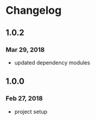 # Changelog

## 1.0.2
### Mar 29, 2018
* updated dependency modules

## 1.0.0
### Feb 27, 2018
* project setup
